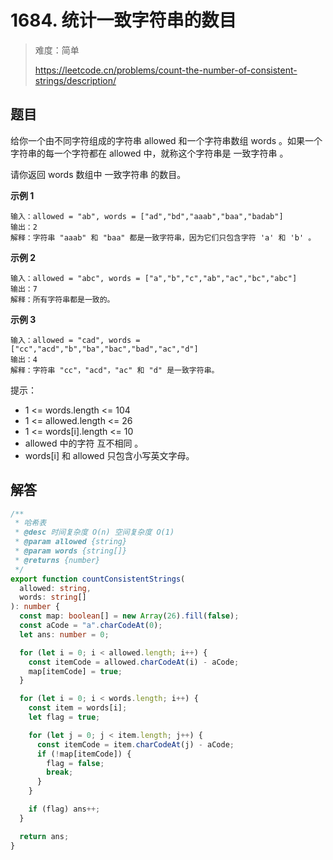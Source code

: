 # 1684. 统计一致字符串的数目

> 难度：简单
>
> https://leetcode.cn/problems/count-the-number-of-consistent-strings/description/

## 题目

给你一个由不同字符组成的字符串 allowed 和一个字符串数组 words 。如果一个字符串的每一个字符都在 allowed 中，就称这个字符串是 一致字符串 。

请你返回 words 数组中 一致字符串 的数目。

**示例 1**

```
输入：allowed = "ab", words = ["ad","bd","aaab","baa","badab"]
输出：2
解释：字符串 "aaab" 和 "baa" 都是一致字符串，因为它们只包含字符 'a' 和 'b' 。
```

**示例 2**

```
输入：allowed = "abc", words = ["a","b","c","ab","ac","bc","abc"]
输出：7
解释：所有字符串都是一致的。
```

**示例 3**

```
输入：allowed = "cad", words = ["cc","acd","b","ba","bac","bad","ac","d"]
输出：4
解释：字符串 "cc"，"acd"，"ac" 和 "d" 是一致字符串。
```

提示：

- 1 <= words.length <= 104
- 1 <= allowed.length <= 26
- 1 <= words[i].length <= 10
- allowed 中的字符 互不相同 。
- words[i] 和 allowed 只包含小写英文字母。

## 解答

```typescript
/**
 * 哈希表
 * @desc 时间复杂度 O(n) 空间复杂度 O(1)
 * @param allowed {string}
 * @param words {string[]}
 * @returns {number}
 */
export function countConsistentStrings(
  allowed: string,
  words: string[]
): number {
  const map: boolean[] = new Array(26).fill(false);
  const aCode = "a".charCodeAt(0);
  let ans: number = 0;

  for (let i = 0; i < allowed.length; i++) {
    const itemCode = allowed.charCodeAt(i) - aCode;
    map[itemCode] = true;
  }

  for (let i = 0; i < words.length; i++) {
    const item = words[i];
    let flag = true;

    for (let j = 0; j < item.length; j++) {
      const itemCode = item.charCodeAt(j) - aCode;
      if (!map[itemCode]) {
        flag = false;
        break;
      }
    }

    if (flag) ans++;
  }

  return ans;
}
```
